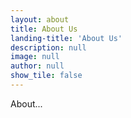 ```yaml
---
layout: about
title: About Us
landing-title: 'About Us'
description: null
image: null
author: null
show_tile: false
---
```


About...